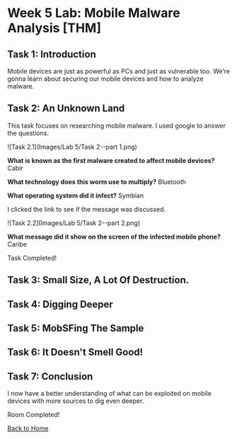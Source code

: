 # Week 5 Lab: Mobile Malware Analysis \[THM\]

## Task 1: Introduction
Mobile devices are just as powerful as PCs and just as vulnerable too. We’re gonna learn about securing our mobile devices and how to analyze malware.

## Task 2: An Unknown Land
This task focuses on researching mobile malware. I used google to answer the questions.

![Task 2.1](Images/Lab 5/Task 2--part 1.png)

**What is known as the first malware created to affect mobile devices?**    Cabir

**What technology does this worm use to multiply?**    Bluetooth

**What operating system did it infect?**    Symbian

I clicked the link to see if the message was discussed. 

![Task 2.2](Images/Lab 5/Task 2--part 2.png)

**What message did it show on the screen of the infected mobile phone?**    Caribe

Task Completed!

## Task 3: Small Size, A Lot Of Destruction.


## Task 4: Digging Deeper


## Task 5: MobSFing The Sample


## Task 6: It Doesn't Smell Good!


## Task 7: Conclusion
I now have a better understanding of what can be exploited on mobile devices with more sources to dig even deeper.

Room Completed!

[Back to Home](index.html)
